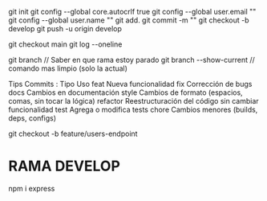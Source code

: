 git init
git config --global core.autocrlf true
git config --global user.email ""
git config --global user.name ""
git add.
git commit -m ""
git checkout -b develop
git push -u origin develop

git checkout main
git log --oneline

git branch // Saber en que rama estoy parado
git branch --show-current // comando mas limpio (solo la actual)

Tips Commits :
    Tipo	Uso
    feat	Nueva funcionalidad
    fix	Corrección de bugs
    docs	Cambios en documentación
    style	Cambios de formato (espacios, comas, sin tocar la lógica)
    refactor	Reestructuración del código sin cambiar funcionalidad
    test	Agrega o modifica tests
    chore	Cambios menores (builds, deps, configs)

    

git checkout -b feature/users-endpoint

# RAMA DEVELOP

npm i express
